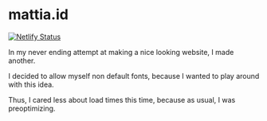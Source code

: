 # mattia.id
[![Netlify Status](https://api.netlify.com/api/v1/badges/075be8a8-5957-4130-82fc-82c93c67a8d4/deploy-status)](https://app.netlify.com/sites/mattiaschiano/deploys)

In my never ending attempt at making a nice looking website, I made another.

I decided to allow myself non default fonts, because I wanted to play around with this idea.

Thus, I cared less about load times this time, because as usual, I was preoptimizing.